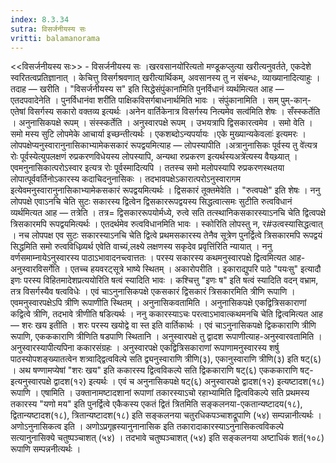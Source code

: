```yaml
---
index: 8.3.34
sutra: विसर्जनीयस्य सः
vritti: balamanorama
---
```


<<विसर्जनीयस्य सः>> - विसर्जनीयस्य सः ।खरवसानयो॑रित्यतो मण्डूकप्लुत्या खरीत्यनुवर्तते, एकदेशे स्वरितत्वप्रतिज्ञानात् । केचित्तु विसर्गश्रवणात् खरीत्यार्थिकम्, अवसानस्य तु न संबन्धः, व्याख्यानादित्याहुः । तदाह — खरीति । "विसर्जनीयस्य स" इति सिद्धेसंपुंकाना॑मिति पुनर्विधानं व्यर्थमित्यत आह — एतदपवादेनेति । पुनर्विधानंवा शरी॑ति पाक्षिकविसर्गबाधनार्थमिति भावः । संपुंकानामिति । सम् पुम्-कान्-एतेषां विसर्गस्य सकारो वक्तव्य इत्यर्थः ।अनेन वार्तिकेनात्र विसर्गस्य नित्यमेव सत्व॑मिति शेषः । सँस्स्कर्तेति । अनुनासिकपक्षे रूपम् । संस्स्कर्तेति । अनुस्वारपक्षे रूपम् । उभयत्रापि द्विसकारत्वमेव । समो वेति । समो मस्य सुटि लोपमेके आचार्या इच्छन्तीत्यर्थः । एकशब्दोऽन्यपर्यायः ।एके मुख्यान्यकेवलाः॑ इत्यमरः । लोपपक्षेप्यनुस्वारानुनासिकाभ्यामेकसकारं रूपद्वयमित्याह — लोपस्यापीति ।अत्रानुनासिकः पूर्वस्य तु वे॑त्यत्र रोः पूर्वस्येत्युपलक्षणं रुप्रकरणविधेयस्य लोपस्यापि, अन्यथा रुप्रकरण इत्यर्थस्यअत्रे॑त्यस्य वैयथ्र्यात् । एवमनुनासिकात्परोऽस्वार इत्यत्र रोः पूर्वस्मादित्यपि । ततस्च समो मलोपस्यापि रुप्रकरणस्थतया लोपात्पूर्ववर्तिनोऽकारस्य कदाचिदनुनासिकः । तदभावपक्षेऽकारात्परोऽनुस्वारागम इत्येवमनुस्वारानुनासिकाभ्यामेकसकारं रूपद्वयमित्यर्थः । द्विसकारं तूक्तमेवेति । "रुत्वपक्षे" इति शेषः । ननु लोपपक्षे एवाऽनचि चेति सुटः सकारस्य द्वित्वेन द्विसकाररूपद्वयस्य सिद्धत्वात्समः सुटीति रुत्वविधानं व्यर्थमित्यत आह — तत्रेति । तत्र= द्विसकाररूपयोर्मध्ये, रुत्वे सति तत्स्थानिकसकारस्याऽनचि चेति द्वित्वपक्षे त्रिसकारमपि रूपद्वयमित्यर्थः । एतदर्थमेव रुत्वविधानमिति भावः । स्कोरिति लोपस्तु न, र#उत्वस्यासिद्धत्वात् । नच लोपपक्ष एव सुटः सकारस्याऽनचि चेति द्वित्वे प्रथमसकारस्य तेनैव सूत्रेण पुनर्द्वित्वे त्रिसकारमपि रूपद्वयं सिद्धमिति समो रुत्वविधिव्र्यर्थ एवेति वाच्यं,लक्ष्ये लक्षणस्य सकृदेव प्रवृत्ति॑रिति न्यायात् । ननु वर्णसमाम्नायेऽनुस्वारस्य पाठाऽभावादनच्त्वात्ततः । परस्य सकारस्य कथमनुस्वारपक्षे द्वित्वमित्यत आह-अनुस्वारविसर्गेति । एतच्च हयवरट्सूत्रे भाष्ये स्थितम् । अकारोपरीति । इकाराद्युपरि पाठे "पयःसु" इत्यादौ इणः परस्य विहितमादेशप्रत्ययोरिति षत्वं स्यादिति भावः । कश्चित्तु "इणः ष" इति षत्वं स्यादिति वदन् वभ्राम, तत्र विसर्गस्यैव षत्वविधेः । एवं चाऽनुनासिकपक्षे एकसकारं द्विसकारं त्रिसकारमिति त्रीणि रूपाणि । एवमनुस्वारपक्षेऽपि त्रीणि रूपाणीति स्थितम् । अनुनासिकवतामिति । अनुनासिकपक्षे एकद्वित्रिसकाराणां कद्वित्वे त्रीणि, तदभावे त्रीणीति षडित्यर्थः । ननु ककारस्याऽचः परत्वाऽभावात्कथमनचि चेति द्वित्वमित्यत आह — शरः खय इतीति । शरः परस्य खयोद्वे वा स्त इति वार्तिकार्थः । एवं चाऽनुनासिकपक्षे द्विककाराणि त्रीणि रूपाणि, एकककाराणि त्रीणिति षडपाणि स्थितानि । अनुस्वारपक्षे तु द्वादश रूपाणीत्याह-अनुस्वारवतामिति । अनुस्वारस्यापीत्यपिना ककारसंग्रहः । अनुस्वारपक्षे एकद्वित्रिसकाराणां रूपाणामनुस्वारस्य शर्षु पाठस्योपशङ्ख्यातत्वेन शत्र्वाद्द्वित्वविल्पे सति द्व्यनुस्वाराणि त्रीणि(३), एकानुस्वाराणि त्रीणि(३) इति षट्(६) । अथ षण्णामप्येषां "शरः खय" इति ककारस्य द्वित्वविकल्पे सति द्विककाराणि षट्(६) एकककाराणि षट्-इत्यनुस्वारपक्षे द्वादश(१२) इत्यर्थः । एवं च अनुनासिकपक्षे षट्(६) अनुस्वारपक्षे द्वादश(१२) इत्यष्टादश(१८) रूपाणि । एषामिति । उक्तानामष्टादशानां रूपाणां तकारस्याऽचो रहाभ्यामिति द्वित्वविकल्पे सति प्रथमस्य तकारस्य "यणो मय" इति पुनर्द्वित्वे एकैकस्य एकतं द्वितं त्रितमिति सङ्कलनया-एकतान्यष्टादय(१८), द्वितान्यष्टादश(१८), त्रितान्यष्टादश(१८) इति सङ्कलनया चतुरधिकपञ्चाशद्रूपाणि (५४) सम्पन्नानीत्यर्थः । अणोऽनुनासिकत्व इति । अणोऽप्रगृह्रस्यानुनानासिक इति तकारादाकारस्याऽनुनासिकत्वविकल्पे सत्यानुनासिक्ये चतुष्पञ्चाशत् (५४) । तदभावे चतुष्पञ्चाशत् (५४) इति सङ्कलनया अष्टाधिकं शतं(१०८) रूपाणि सम्पन्ननीत्यर्थः ।